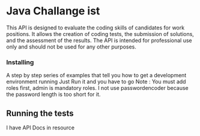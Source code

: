 # Java Challange ist
This API is designed to evaluate the coding skills of candidates for work positions. 
It allows the creation of coding tests, the submission of solutions, and the assessment 
of the results. The API is intended for professional use only and should not be used 
for any other purposes.

### Installing

A step by step series of examples that tell you how to get a development
environment running
    Just Run it and you have to go
Note : You must add roles first, admin is mandatory roles. I not use passwordencoder
because the password length is too short for it.

## Running the tests

I have API Docs in resource
